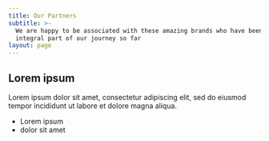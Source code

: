 ```yaml
---
title: Our Partners
subtitle: >-
  We are happy to be associated with these amazing brands who have been an
  integral part of our journey so far
layout: page
---
```

## Lorem ipsum
Lorem ipsum dolor sit amet, consectetur adipiscing elit, sed do eiusmod tempor incididunt ut labore et dolore magna aliqua.
- Lorem ipsum
- dolor sit amet